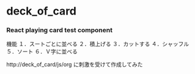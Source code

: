# deck_of_card 
### React playing card test component

機能
１．スートごとに並べる
２．積上げる
３．カットする
４．シャッフル
５．ソート
６．Ｖ字に並べる

http://deck_of_card/js/org
に刺激を受けて作成してみた